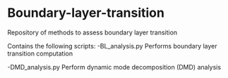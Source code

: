 # Boundary-layer-transition
Repository of methods to assess boundary layer transition

Contains the following scripts:
-BL_analysis.py
Performs boundary layer transition computation

-DMD_analysis.py 
Perform dynamic mode decomposition (DMD) analysis
